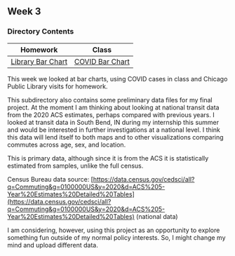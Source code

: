 ## Week 3

### Directory Contents
| Homework | Class |
| ----------- | ----------- |
| [Library Bar Chart](./homework/homework.html) | [COVID Bar Chart](./class/index.html) |

This week we looked at bar charts, using COVID cases in class and Chicago Public Library visits for homework.

This subdirectory also contains some preliminary data files for my final project. At the moment I am thinking about looking at national transit data from the 2020 ACS estimates, perhaps compared with previous years. I looked at transit data in South Bend, IN during my internship this summer and would be interested in further investigations at a national level. I think this data will lend itself to both maps and to other visualizations comparing commutes across age, sex, and location.

This is primary data, although since it is from the ACS it is statistically estimated from samples, unlike the full census.

Census Bureau data source: [https://data.census.gov/cedsci/all?q=Commuting&g=0100000US&y=2020&d=ACS%205-Year%20Estimates%20Detailed%20Tables](https://data.census.gov/cedsci/all?q=Commuting&g=0100000US&y=2020&d=ACS%205-Year%20Estimates%20Detailed%20Tables) (national data)

I am considering, however, using this project as an opportunity to explore something fun outside of my normal policy interests. So, I might change my mind and upload different data.